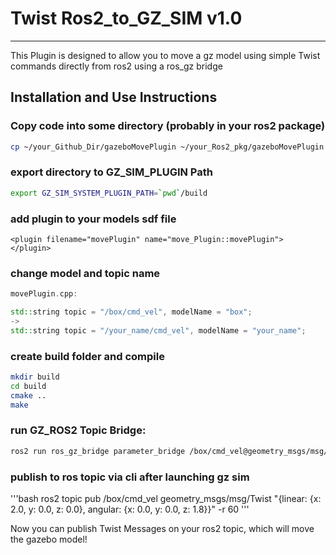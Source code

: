 # Twist Ros2_to_GZ_SIM v1.0
---
This Plugin is designed to allow you to move a gz model using simple Twist commands directly from ros2 using a ros_gz bridge

## Installation and Use Instructions

### Copy code into some directory (probably in your ros2 package)
```bash
cp ~/your_Github_Dir/gazeboMovePlugin ~/your_Ros2_pkg/gazeboMovePlugin
```

### export directory to GZ_SIM_PLUGIN Path
```bash
export GZ_SIM_SYSTEM_PLUGIN_PATH=`pwd`/build
```
### add plugin to your models sdf file
```sdf
<plugin filename="movePlugin" name="move_Plugin::movePlugin">
</plugin>
```

### change model and topic name
```c++
movePlugin.cpp:

std::string topic = "/box/cmd_vel", modelName = "box";
->
std::string topic = "/your_name/cmd_vel", modelName = "your_name";
```

### create build folder and compile
```bash
mkdir build
cd build
cmake ..
make
```

### run GZ_ROS2 Topic Bridge:
```bash
ros2 run ros_gz_bridge parameter_bridge /box/cmd_vel@geometry_msgs/msg/Twist@gz.msgs.Twist
```

### publish to ros topic via cli after launching gz sim 
'''bash
ros2 topic pub /box/cmd_vel geometry_msgs/msg/Twist "{linear: {x: 2.0, y: 0.0, z: 0.0}, angular: {x: 0.0, y: 0.0, z: 1.8}}" -r 60
'''

Now you can publish Twist Messages on your ros2 topic, which will move the gazebo model!

